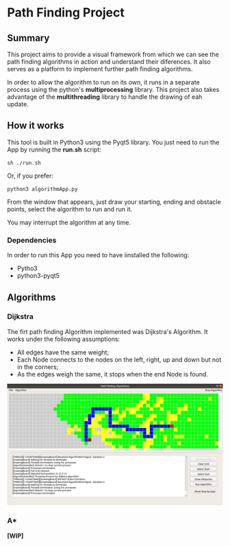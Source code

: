# Path Finding Project

## Summary

This project aims to provide a visual framework from which we can see the path finding algorithms in action and understand their diferences. It also serves as a platform to implement further path finding algorithms.

In order to allow the algorithm to run on its own, it runs in a separate process using the python's **multiprocessing** library. This project also takes advantage of the **multithreading** library to handle the drawing of eah update.

## How it works

This tool is built in Python3 using the Pyqt5 library. You just need to run the App by running the **run.sh** script:

```shell
sh ./run.sh
 ```

 Or, if you prefer:

 ```shell
 python3 algorithmApp.py
 ```
From the window that appears, just draw your starting, ending and obstacle points, select the algorithm to run and run it.

You may interrupt the algorithm at any time.


### Dependencies

In order to run this App you need to have iinstalled the following:

 * Pytho3
 * python3-pyqt5

## Algorithms

### Dijkstra

The firt path finding Algorithm implemented was Dijkstra's Algorithm.
It works under the following assumptions:
 * All edges have the same weight;
 * Each Node connects to the nodes on the left, right, up and down but not in the corners;
 * As the edges weigh the same, it stops when the end Node is found.

![alt text](res/dijkstra_v1.png "Dijkstra Algorithm")

### A*

__[WIP]__